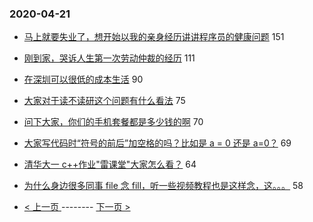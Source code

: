 ### 2020-04-21 
- [马上就要失业了，想开始以我的亲身经历讲讲程序员的健康问题](https://www.v2ex.com/t/664496) 151
- [刚到家，哭诉人生第一次劳动仲裁的经历](https://www.v2ex.com/t/664622) 111
- [在深圳可以很低的成本生活](https://www.v2ex.com/t/664423) 90
- [大家对于读不读研这个问题有什么看法](https://www.v2ex.com/t/664499) 75
- [问下大家，你们的手机套餐都是多少钱的啊](https://www.v2ex.com/t/664620) 70
- [大家写代码时“符号的前后”加空格的吗？比如是 a = 0 还是 a=0？](https://www.v2ex.com/t/664564) 69
- [清华大一 c++作业"雷课堂"大家怎么看？](https://www.v2ex.com/t/664666) 64
- [为什么身边很多同事 file 念 fill，听一些视频教程也是这样念，这。。。](https://www.v2ex.com/t/664718) 58 

- [ < 上一页 ](https://github.com/able8/v2ex-hot-record/blob/master/2020-04-20.md) -------- [ 下一页 > ](https://github.com/able8/v2ex-hot-record/blob/master/2020-04-22.md)